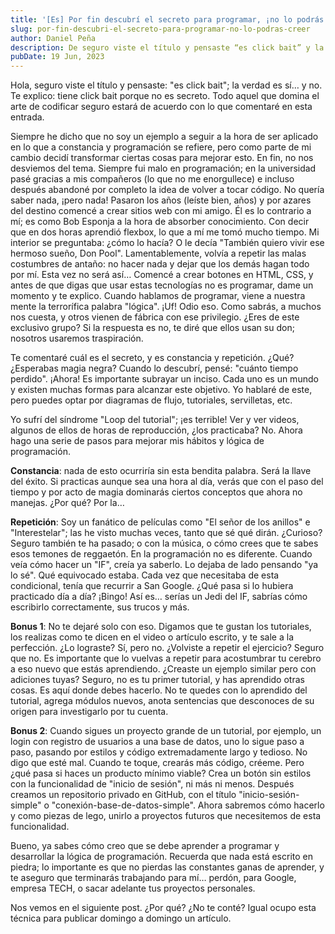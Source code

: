 ```yaml
---
title: '[Es] Por fin descubrí el secreto para programar, ¡no lo podrás creer!'
slug: por-fin-descubri-el-secreto-para-programar-no-lo-podras-creer
author: Daniel Peña
description: De seguro viste el título y pensaste “es click bait” y la verdad es sí… y no, te explico, tiene click bait, porque no es secreto, todo aquel que domina el arte de codificar...
pubDate: 19 Jun, 2023
---
```


Hola, seguro viste el título y pensaste: "es click bait"; la verdad es sí… y no. Te explico: tiene click bait porque no es secreto. Todo aquel que domina el arte de codificar seguro estará de acuerdo con lo que comentaré en esta entrada.

Siempre he dicho que no soy un ejemplo a seguir a la hora de ser aplicado en lo que a constancia y programación se refiere, pero como parte de mi cambio decidí transformar ciertas cosas para mejorar esto. En fin, no nos desviemos del tema. Siempre fui malo en programación; en la universidad pasé gracias a mis compañeros (lo que no me enorgullece) e incluso después abandoné por completo la idea de volver a tocar código. No quería saber nada, ¡pero nada! Pasaron los años (leíste bien, años) y por azares del destino comencé a crear sitios web con mi amigo. Él es lo contrario a mí; es como Bob Esponja a la hora de absorber conocimiento. Con decir que en dos horas aprendió flexbox, lo que a mí me tomó mucho tiempo. Mi interior se preguntaba: ¿cómo lo hacía? O le decía "También quiero vivir ese hermoso sueño, Don Pool". Lamentablemente, volvía a repetir las malas costumbres de antaño: no hacer nada y dejar que los demás hagan todo por mí. Esta vez no será así… Comencé a crear botones en HTML, CSS, y antes de que digas que usar estas tecnologías no es programar, dame un momento y te explico. Cuando hablamos de programar, viene a nuestra mente la terrorífica palabra "lógica". ¡Uf! Odio eso. Como sabrás, a muchos nos cuesta, y otros vienen de fábrica con ese privilegio. ¿Eres de este exclusivo grupo? Si la respuesta es no, te diré que ellos usan su don; nosotros usaremos traspiración.

Te comentaré cuál es el secreto, y es constancia y repetición. ¿Qué? ¿Esperabas magia negra? Cuando lo descubrí, pensé: "cuánto tiempo perdido". ¡Ahora! Es importante subrayar un inciso. Cada uno es un mundo y existen muchas formas para alcanzar este objetivo. Yo hablaré de este, pero puedes optar por diagramas de flujo, tutoriales, servilletas, etc.

Yo sufrí del síndrome "Loop del tutorial"; ¡es terrible! Ver y ver videos, algunos de ellos de horas de reproducción, ¿los practicaba? No. Ahora hago una serie de pasos para mejorar mis hábitos y lógica de programación.

**Constancia**: nada de esto ocurriría sin esta bendita palabra. Será la llave del éxito. Si practicas aunque sea una hora al día, verás que con el paso del tiempo y por acto de magia dominarás ciertos conceptos que ahora no manejas. ¿Por qué? Por la…

**Repetición**: Soy un fanático de películas como "El señor de los anillos" e "Interestelar"; las he visto muchas veces, tanto que sé qué dirán. ¿Curioso? Seguro también te ha pasado; o con la música, o cómo crees que te sabes esos temones de reggaetón. En la programación no es diferente. Cuando veía cómo hacer un "IF", creía ya saberlo. Lo dejaba de lado pensando "ya lo sé". Qué equivocado estaba. Cada vez que necesitaba de esta condicional, tenía que recurrir a San Google. ¿Qué pasa si lo hubiera practicado día a día? ¡Bingo! Así es… serías un Jedi del IF, sabrías cómo escribirlo correctamente, sus trucos y más.

**Bonus 1**: No te dejaré solo con eso. Digamos que te gustan los tutoriales, los realizas como te dicen en el video o artículo escrito, y te sale a la perfección. ¿Lo lograste? Sí, pero no. ¿Volviste a repetir el ejercicio? Seguro que no. Es importante que lo vuelvas a repetir para acostumbrar tu cerebro a eso nuevo que estás aprendiendo. ¿Creaste un ejemplo similar pero con adiciones tuyas? Seguro, no es tu primer tutorial, y has aprendido otras cosas. Es aquí donde debes hacerlo. No te quedes con lo aprendido del tutorial, agrega módulos nuevos, anota sentencias que desconoces de su origen para investigarlo por tu cuenta.

**Bonus 2**: Cuando sigues un proyecto grande de un tutorial, por ejemplo, un login con registro de usuarios a una base de datos, uno lo sigue paso a paso, pasando por estilos y código extremadamente largo y tedioso. No digo que esté mal. Cuando te toque, crearás más código, créeme. Pero ¿qué pasa si haces un producto mínimo viable? Crea un botón sin estilos con la funcionalidad de "inicio de sesión", ni más ni menos. Después creamos un repositorio privado en GitHub, con el título "inicio-sesión-simple" o "conexión-base-de-datos-simple". Ahora sabremos cómo hacerlo y como piezas de lego, unirlo a proyectos futuros que necesitemos de esta funcionalidad.

Bueno, ya sabes cómo creo que se debe aprender a programar y desarrollar la lógica de programación. Recuerda que nada está escrito en piedra; lo importante es que no pierdas las constantes ganas de aprender, y te aseguro que terminarás trabajando para mí… perdón, para Google, empresa TECH, o sacar adelante tus proyectos personales.

Nos vemos en el siguiente post. ¿Por qué? ¿No te conté? Igual ocupo esta técnica para publicar domingo a domingo un artículo.